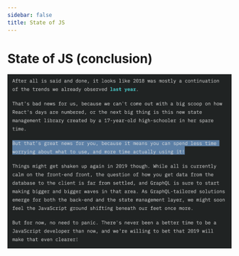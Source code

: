 ```yaml
---
sidebar: false
title: State of JS
---
```


# State of JS (conclusion)

![/img/state_of_js.png](/img/state_of_js.png)